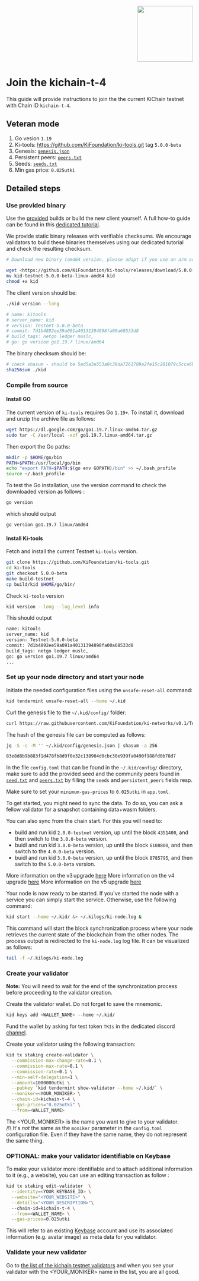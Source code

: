 <p align="right">
    <img width=150px src="https://wallet-testnet.blockchain.ki/static/img/icons/ki-chain.png" />
</p>

# Join the kichain-t-4

This guide will provide instructions to join the the current KiChain testnet with Chain ID `kichain-t-4`.

## Veteran mode

1. Go vesion `1.19`
1. Ki-tools: <https://github.com/KiFoundation/ki-tools.git> tag `5.0.0-beta`
1. Genesis: [`genesis.json`](https://raw.githubusercontent.com/KiFoundation/ki-networks/v0.1/Testnet/kichain-t-4/genesis.json)
1. Persistent peers: [`peers.txt`](https://github.com/KiFoundation/ki-networks/blob/v0.1/Testnet/kichain-t-4/peers.txt)
1. Seeds: [`seeds.txt`](https://github.com/KiFoundation/ki-networks/blob/v0.1/Testnet/kichain-t-4/seeds.txt)
1. Min gas price: `0.025utki`

## Detailed steps

### Use provided binary

Use the [provided](https://github.com/KiFoundation/ki-tools/releases/tag/4.0.0-beta) builds or build the new client yourself. A full how-to guide can be found in this [dedicated tutorial](https://github.com/KiFoundation/ki-tools#readme).

We provide static binary releases with verifiable checksums. We encourage validators to build these binaries themselves using our dedicated tutorial and check the resulting checksum.

```bash
# Download new binary (amd64 version, please adapt if you use an arm arch)

wget <https://github.com/KiFoundation/ki-tools/releases/download/5.0.0-beta/kid-testnet-5.0.0-beta-linux-amd64>
mv kid-testnet-5.0.0-beta-linux-amd64 kid
chmod +x kid
```

The client version should be:

```bash
./kid version --long

# name: kitools
# server_name: kid
# version: Testnet-5.0.0-beta
# commit: 7d1b4892ee59a091a40131394898fa00a68533d8
# build_tags: netgo ledger muslc,
# go: go version go1.19.7 linux/amd64
```

The binary checksum should be:

```bash
# check shasum - should be 5ed5a3e553a0c38da7261709a2fe15c201079c5cca6bb75915f367d93806aa42
sha256sum ./kid
```

### Compile from source

#### Install GO

The current version of `ki-tools` requires Go `1.19+`. To install it, download and unzip the archive file as follows:

```bash
wget https://dl.google.com/go/go1.19.7.linux-amd64.tar.gz
sudo tar -C /usr/local -xzf go1.19.7.linux-amd64.tar.gz
```

Then export the Go paths:

```bash
mkdir -p $HOME/go/bin
PATH=$PATH:/usr/local/go/bin
echo "export PATH=$PATH:$(go env GOPATH)/bin" >> ~/.bash_profile
source ~/.bash_profile
```

To test the Go installation, use the version command to check the downloaded version as follows :

```bash
go version
```

which should output

```bash
go version go1.19.7 linux/amd64
```

#### Install Ki-tools

Fetch and install the current Testnet `ki-tools` version.

```bash
git clone https://github.com/KiFoundation/ki-tools.git
cd ki-tools
git checkout 5.0.0-beta
make build-testnet
cp build/kid $HOME/go/bin/
```

Check `ki-tools` version

```bash
kid version --long --log_level info
```

This should output

```bash
name: kitools
server_name: kid
version: Testnet-5.0.0-beta
commit: 7d1b4892ee59a091a40131394898fa00a68533d8
build_tags: netgo ledger muslc,
go: go version go1.19.7 linux/amd64
...

```

### Set up your node directory and start your node

Initiate the needed configuration files using the `unsafe-reset-all` command:

```bash
kid tendermint unsafe-reset-all --home ~/.kid
```

Curl the genesis file to the `~/.kid/config/` folder:

```bash
curl https://raw.githubusercontent.com/KiFoundation/ki-networks/v0.1/Testnet/kichain-t-4/genesis.json > ~/.kid/config/genesis.json
```

The hash of the genesis file can be computed as follows:

```bash
jq -S -c -M '' ~/.kid/config/genesis.json | shasum -a 256

83e8d8b9b883f1d478fb8d9f0e32c138904d0cbc30e939fa0490f988fd0b78d7
```

In the file `config.toml` that can be found in the `~/.kid/config/` directory, make sure to add the provided seed and the community peers found in [`seed.txt`](https://github.com/KiFoundation/ki-networks/blob/v0.1/Testnet/kichain-t-4//seeds.txt) and [`peers.txt`](https://github.com/KiFoundation/ki-networks/blob/v0.1/Testnet/kichain-t-4//peers.txt) by filling the `seeds` and `persistent_peers` fields resp.

Make sure to set your `minimum-gas-prices` to `0.025utki` in `app.toml`.

To get started, you might need to sync the data. To do so, you can ask a fellow validator for a snapshot containing data+wasm folders.

You can also sync from the chain start. For this you will need to:

- build and run kid `2.0.0-testnet` version, up until the block `4351400`, and then switch to the `3.0.0-beta` version.
- buidl and run kid `3.0.0-beta` version, up until the block `6108800`, and then switch to the `4.0.0-beta` version.
- buidl and run kid `3.0.0-beta` version, up until the block `8785795`, and then switch to the `5.0.0-beta` version.

More information on the v3 upgrade [here](https://github.com/KiFoundation/ki-networks/blob/v0.1/Testnet/kichain-t-4/UPGRADE_V3.md)
More information on the v4 upgrade [here](https://github.com/KiFoundation/ki-networks/blob/v0.1/Testnet/kichain-t-4/UPGRADE_V4.md)
More information on the v5 upgrade [here](https://github.com/KiFoundation/ki-networks/blob/v0.1/Testnet/kichain-t-4/UPGRADE_V5.md)

Your node is now ready to be started. If you've started the node with a service you can simply start the service. Otherwise, use the following command:

```bash
kid start --home ~/.kid/ &> ~/.kilogs/ki-node.log &
```

This command will start the block synchronization process where your node retrieves the current state of the blockchain from the other nodes. The process output is redirected to the `ki-node.log` log file. It can be visualized as follows:

```bash
tail -f ~/.kilogs/ki-node.log
```

### Create your validator

**Note:** You will need to wait for the end of the synchronization process before proceeding to the validator creation.

Create the validator wallet. Do not forget to save the mnemonic.

```bash
kid keys add <WALLET_NAME> --home ~/.kid/
```

Fund the wallet by asking for test token `TKIs` in the dedicated discord [channel](https://discord.gg/Baqd4ZZrhG).

Create your validator using the following transaction:

```bash
kid tx staking create-validator \
  --commission-max-change-rate=0.1 \
  --commission-max-rate=0.1 \
  --commission-rate=0.1 \
  --min-self-delegation=1 \
  --amount=1000000utki \
  --pubkey `kid tendermint show-validator --home ~/.kid/` \
  --moniker=<YOUR_MONIKER> \
  --chain-id=kichain-t-4 \
  --gas-prices="0.025utki" \
  --from=<WALLET_NAME>
```

The <YOUR_MONIKER> is the name you want to give to your validator.  
/!\ It's _not_ the same as the `moniker` parameter in the `config.toml` configuration file. Even if they have the same name, they do not represent the same thing.

### OPTIONAL: make your validator identifiable on Keybase

To make your validator more identifiable and to attach additional information to it (e.g., a website), you can use an editing transaction as follow :

```bash
kid tx staking edit-validator  \
  --identity=<YOUR_KEYBASE_ID> \
  --website="<YOUR_WEBSITE>" \
  --details="<YOUR_DESCRIPTION>"\  
  --chain-id=kichain-t-4 \
  --from=<WALLET_NAME> \
  --gas-prices=0.025utki
```

This will refer to an existing [Keybase](https://keybase.io) account and use its associated information (e.g. avatar image) as meta data for you validator.

### Validate your new validator

Go to [the list of the kichain testnet validators](https://kichain-t-4.blockchain.ki/validators) and when you see your validator with the <YOUR_MONIKER> name in the list, you are all good.
